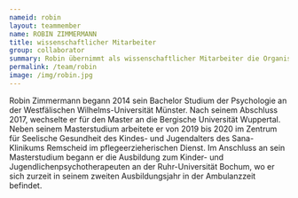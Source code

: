 ```yaml
---
nameid: robin
layout: teammember
name: ROBIN ZIMMERMANN
title: wissenschaftlicher Mitarbeiter
group: collaborator
summary: Robin übernimmt als wissenschaftlicher Mitarbeiter die Organisation und Koordination der „Kinder bewältigen Angst“ (KibA-III) Therapiestudie in Bochum. 
permalink: /team/robin
image: /img/robin.jpg
---
```


Robin Zimmermann begann 2014 sein Bachelor Studium der Psychologie an der Westfälischen Wilhelms-Universität Münster. Nach seinem Abschluss 2017, wechselte er für den Master an die Bergische Universität Wuppertal. Neben seinem Masterstudium arbeitete er von 2019 bis 2020 im Zentrum für Seelische Gesundheit des Kindes- und Jugendalters des Sana-Klinikums Remscheid im pflegeerzieherischen Dienst. Im Anschluss an sein Masterstudium begann er die Ausbildung zum Kinder- und Jugendlichenpsychotherapeuten an der Ruhr-Universität Bochum, wo er sich zurzeit in seinem zweiten Ausbildungsjahr in der Ambulanzzeit befindet.
